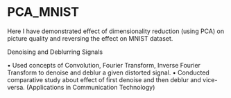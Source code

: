 # PCA_MNIST
Here I have demonstrated effect of dimensionality reduction (using PCA) on picture quality and reversing the effect on MNIST dataset.

Denoising and Deblurring Signals

• Used concepts of Convolution, Fourier Transform, Inverse Fourier
Transform to denoise and deblur a given distorted signal.
• Conducted comparative study about effect of first denoise and then
deblur and vice-versa. (Applications in Communication Technology)
